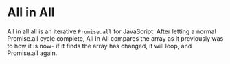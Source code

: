 # All in All

All in all all is an iterative `Promise.all` for JavaScript. After letting a normal Promise.all cycle complete, All in All compares the array as it previously was to how it is now- if it finds the array has changed, it will loop, and Promise.all again.
